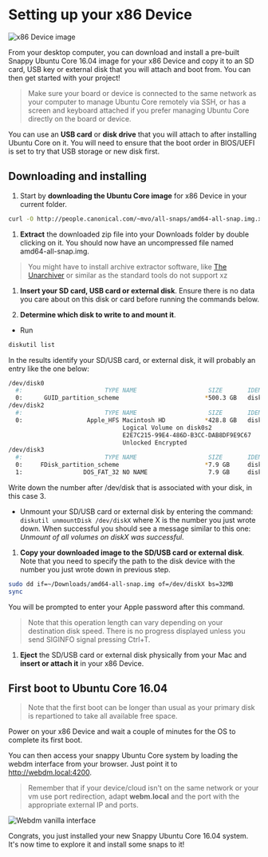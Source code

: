 # Setting up your x86 Device

![x86 Device image](https://raw.githubusercontent.com/ubuntu-core/snappy-dev-website/master/src/img/devices/baremetal.png "x86 Device image")

From your desktop computer, you can download and install a pre-built Snappy Ubuntu Core 16.04 image for your x86 Device and copy it to an SD card, USB key or external disk that you will attach and boot from. You can then get started with your project!

> Make sure your board or device is connected to the same network as your computer to manage Ubuntu Core remotely via SSH, or has a screen and keyboard attached if you prefer managing Ubuntu Core directly on the board or device.

You can use an **USB card** or **disk drive** that you will attach to after installing Ubuntu Core on it.
You will need to ensure that the boot order in BIOS/UEFI is set to try that USB storage or new disk first.


## Downloading and installing

1. Start by **downloading the Ubuntu Core image** for x86 Device in your current folder.
```sh
curl -O http://people.canonical.com/~mvo/all-snaps/amd64-all-snap.img.xz
```

1. **Extract** the downloaded zip file into your Downloads folder by double clicking on it. You should now have an uncompressed file named amd64-all-snap.img.
> You might have to install archive extractor software, like [The Unarchiver](https://itunes.apple.com/gb/app/the-unarchiver/id425424353?mt=12) or similar as the standard tools do not support xz

1. **Insert your SD card, USB card or external disk**. Ensure there is no data you care about on this disk or card before running the commands below.

1. **Determine which disk to write to and mount it**.
 * Run
```sh
diskutil list
```
 In the results identify your SD/USB card, or external disk, it will probably an entry like the one below:
```sh
/dev/disk0
  #:                       TYPE NAME                    SIZE       IDENTIFIER
  0:      GUID_partition_scheme                        *500.3 GB   disk0
/dev/disk2
  #:                       TYPE NAME                    SIZE       IDENTIFIER
  0:                  Apple_HFS Macintosh HD           *428.8 GB   disk1
                                Logical Volume on disk0s2
                                E2E7C215-99E4-486D-B3CC-DAB8DF9E9C67
                                Unlocked Encrypted
/dev/disk3
  #:                       TYPE NAME                    SIZE       IDENTIFIER
  0:     FDisk_partition_scheme                        *7.9 GB     disk3
  1:                 DOS_FAT_32 NO NAME                 7.9 GB     disk3s1
```

 Write down the number after /dev/disk that is associated with your disk, in this case 3.

 * Unmount your SD/USB card or external disk by entering the command:
 `diskutil unmountDisk /dev/diskX` where X is the number you just wrote down. When successful you should see a message similar to this one: *Unmount of all volumes on diskX was successful*.

1. **Copy your downloaded image to the SD/USB card or external disk**. Note that you need to specify the path to the disk device with the number you just wrote down in previous step.
```sh
sudo dd if=~/Downloads/amd64-all-snap.img of=/dev/diskX bs=32MB
sync
```
You will be prompted to enter your Apple password after this command.

 > Note that this operation length can vary depending on your destination disk speed. There is no progress displayed unless you send SIGINFO signal pressing Ctrl+T.

1. **Eject** the SD/USB card or external disk physically from your Mac and **insert or attach it** in your x86 Device.

## First boot to Ubuntu Core 16.04

> Note that the first boot can be longer than usual as your primary disk is repartioned to take all available free space.

Power on your x86 Device and wait a couple of minutes for the OS to complete its first boot.

You can then access your snappy Ubuntu Core system by loading the webdm interface from your browser. Just point it to
http://webdm.local:4200.

> Remember that if your device/cloud isn't on the same network or your vm use port redirection, adapt **webm.local** and
> the port with the appropriate external IP and ports.

![Webdm vanilla interface](https://raw.githubusercontent.com/ubuntu-core/snappy-dev-website/master/src/img/setup/webdm.png)



Congrats, you just installed your new Snappy Ubuntu Core 16.04 system. It's now time to explore it and
install some snaps to it!
